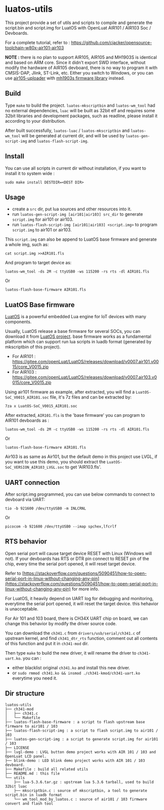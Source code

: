 # luatos-utils

This project provide a set of utils and scripts to compile and generate the script.bin and script.img for LuatOS with OpenLuat AIR101 / AIR103 Soc / Devboards.

For a complete tutorial, refer to : https://github.com/cjacker/opensource-toolchain-w80x-air101-air103

**NOTE :** there is no plan to support AIR105, AIR105 and MH1903S is identical and based on ARM core. Since it didn't export SWD interface, without modify the hardware of AIR105 devboard, there is no way to program it with CMSIS-DAP, Jlink, ST-Link, etc. Either you switch to Windows, or you can use [air105-uploader](https://github.com/racerxdl/air105-uploader) with [mh1903s firmware library](https://github.com/cjacker/mh1903_firmware_library_gcc_makefile) instead.

## Build
Type `make` to build the project. `luatos-mkscriptbin` and `luatos-wm_tool` had no external dependencies, `luac` will be built as 32bit elf and requires some 32bit libraries and development packages, such as readline, please install it according to your distribution.

After built successfully, `luatos-luac` / `luatos-mkscriptbin` and `luatos-wm_tool` will be generated at current dir, and will be used by `luatos-gen-script-img` and `luatos-flash-script-img`.

## Install
You can use all scripts in current dir without installation, if you want to install it to system wide :

```
sudo make install DESTDIR=<DEST DIR>
```

## Usage
- create a `src` dir, put lua sources and other resources into it.
- run `luatos-gen-script-img [air101|air103] src_dir` to generate `script.img` for air101 or air103.
- run `luatos-flash-script-img [air101|air103] <script.img>` to program `script.img` to air101 or air103.

This `script.img` can also be append to LuatOS base firmware and generate a whole img, such as:
```
cat script.img >>AIR101.fls
```

And program to target device as:
```
luatos-wm_tool -ds 2M -c ttyUSB0 -ws 115200 -rs rts -dl AIR101.fls
```
Or
```
luatos-flash-base-firmware AIR101.fls
```

## LuatOS Base firmware

[LuatOS](https://github.com/openLuat/LuatOS) is a powerful embedded Lua engine for IoT devices with many components.

Usually, LuatOS release a base firmware for several SOCs, you can download it from [LuatOS project](https://gitee.com/openLuat/LuatOS/releases). base firmware works as a fundamental platform which can support run lua scripts in luadb format (generated by mkscriptbin of this project).

- For AIR101 : https://gitee.com/openLuat/LuatOS/releases/download/v0007.air101.v0015/core_V0015.zip
- For AIR103 : https://gitee.com/openLuat/LuatOS/releases/download/v0007.air103.v0015/core_V0015.zip

Using air101 firmware as example, after extracted, you will find a `LuatOS-SoC_V0015_AIR101.soc` file, it's 7z files and can be extracted by:

```
7za x LuatOS-SoC_V0015_AIR101.soc
```

After extracted, `AIR101.fls` is the 'base firmware' you can program to AIR101 devboards as :
```
luatos-wm_tool -ds 2M -c ttyUSB0 -ws 115200 -rs rts -dl AIR101.fls
```

Or 
```
luatos-flash-base-firmware AIR101.fls
```

Air103 is as same as Air101, but the default demo in this project use LVGL, if you want to use this demo, you should extract the `LuatOS-SoC_VERSION_AIR103_LVGL.soc` to get 'AIR103.fls'.


## UART connection
After script.img programmed, you can use below commands to connect to devboard via UART:

```
tio -b 921600 /dev/ttyUSB0 -m INLCRNL
```
Or

```
picocom -b 921600 /dev/ttyUSB0 --imap spchex,lfcrlf
```

## RTS behavior

Open serial port will cause target device RESET with Linux (Windows will not). If your devboards has RTS or DTR pin connect to RESET pin of the chip, every time the serial port opened, it will reset target device.

Refer to [https://stackoverflow.com/questions/5090451/how-to-open-serial-port-in-linux-without-changing-any-pin](https://stackoverflow.com/questions/5090451/how-to-open-serial-port-in-linux-without-changing-any-pin) for more info.

For LuatOS, it heavily depend on UART log for debugging and monitoring, everytime the serial port opened, it will reset the target device. this hehavior is unacceptable.

For Air 101 and 103 board, there is CH34X UART chip on board, we can change this behavior by modify the driver source code.

You can download the `ch341.c` from `drivers/usb/serial/ch341.c` of upstream kernel, and find `ch341_dtr_rts` function, comment out all contents of this function and put it in `ch341-mod` dir.

Then type `make` to build the new driver, it will rename the driver to `ch341-uart.ko`. you can :
- either blacklist original `ch341.ko` and install this new driver.
- or `sudo rmmod ch341.ko && insmod ./ch341-kmod/ch341-uart.ko` everytime you need it.
 
## Dir structure
```
luatos-utils
├── ch341-mod
│   ├── ch341.c
│   └── Makefile
├── luatos-flash-base-firmware : a script to flash upstream base firmware to air101 / 103
├── luatos-flash-script-img : a script to flash script.img to air101 / 103
├── luatos-gen-script-img : a script to generate script.img for air101 / 103
├── LICENSE
├── lvgl-demo : LVGL button demo project works with AIR 101 / 103 and OpenLuat LCD panel.
├── blink-demo : LED blink demo project works with AIR 101 / 103 devboard.
├── Makefile : build all related utils
├── README.md : this file
└── utils
    ├── lua-5.3.6.tar.gz : upstream lua 5.3.6 tarball, used to build 32bit luac
    ├── mkscriptbin.c : source of mkscriptbin, a tool to generate script.bin in luadb format
    └── wm_tool_mod_by_luatos.c : source of air101 / 103 firmware convert and flash tool
```
